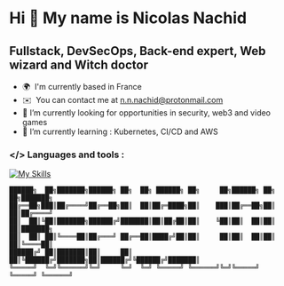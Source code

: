 Hi 👋 My name is Nicolas Nachid
===============================

Fullstack, DevSecOps, Back-end expert, Web wizard and Witch doctor
------------------------

* 🌍  I'm currently based in France
* ✉️  You can contact me at [n.n.nachid@protonmail.com](mailto:n.n.nachid@protonmail.com)
* 🔭  I’m currently looking for opportunities in security, web3 and video games
* 🌱  I’m currently learning : Kubernetes, CI/CD and AWS
### </> Languages and tools : 
[![My Skills](https://skillicons.dev/icons?i=django,fastapi,vue,docker,vscode,ts,py,go,postgres,nginx,linux,kubernetes,aws)](https://skillicons.dev)


```
██████╗  ██╗███████╗██████╗ ██╗  ██╗ ██████╗ ██╗     ██╗██████╗ ██╗   ██╗███████╗
██╔══██╗███║██╔════╝██╔══██╗██║  ██║██╔═████╗██║    ███║██╔══██╗██║   ██║██╔════╝
██║  ██║╚██║███████╗██████╔╝███████║██║██╔██║██║    ╚██║██║  ██║██║   ██║███████╗
██║  ██║ ██║╚════██║██╔═══╝ ██╔══██║████╔╝██║██║     ██║██║  ██║██║   ██║╚════██║
██████╔╝ ██║███████║██║     ██║  ██║╚██████╔╝███████╗██║██████╔╝╚██████╔╝███████║
╚═════╝  ╚═╝╚══════╝╚═╝     ╚═╝  ╚═╝ ╚═════╝ ╚══════╝╚═╝╚═════╝  ╚═════╝ ╚══════╝
```

